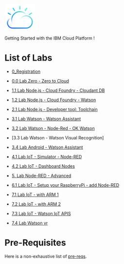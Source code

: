 <img src="./images/cloud-color-logo.png" width="20%"/>

Getting Started with the IBM Cloud Platform !

# List of Labs

+ [0_Registration](./labs/0_Registration)

+ [0.0 Lab Zero - Zero to Cloud](./labs/0.0%20Lab%20Zero%20-%20Zero%20to%20Cloud)

+ [1.1 Lab Node.js - Cloud Foundry - Cloudant DB](./labs/1.1%20Lab%20Node.js%20-%20Cloud%20Foundry%20-%20Cloudant%20DB)

+ [1.2 Lab Node.js - Cloud Foundry - Watson](./labs/1.2%20Lab%20Node.js%20-%20Cloud%20Foundry%20-%20Watson)

+ [2.1 Lab Node.js - Developer tool: Toolchain](./labs/2.1%20Lab%20Node.js%20-%20Developer%20tool:%20Toolchain)

+ [3.1 Lab Watson - Watson Assistant](./labs/3.1%20Lab%20Watson%20-%20Watson%20Assistant)

+ [3.2 Lab Watson - Node-Red - OK Watson](./labs/3.2%20Lab%20Watson%20-%20Node-Red%20-%20OK%20Watson)

+ [3.3 Lab Watson - Watson Visual Recognition]

+ [3.4 Lab Android - Watson Assistant](./labs/3.4%20Lab%20Android%20-%20Watson%20Assistant)

+ [4.1 Lab IoT - Simulator - Node-RED](./labs/4.1%20Lab%20IoT%20-%20Simulator%20-%20Node-RED)

+ [4.2 Lab IoT - Dashboard Nodes](./labs/4.2%20Lab%20IoT%20-%20Dashboard%20Nodes)

+ [5. Lab Node-RED - Advanced](./labs/5.%20Lab%20Node-RED%20-%20Advanced)

+ [6.1 Lab IoT - Setup your RaspberryPi - add Node-RED](./labs/6.1%20Lab%20IoT%20-%20Setup%20your%20RaspberryPi%20-%20add%20Node-RED)

+ [7.1 Lab IoT - with ARM 1](./labs/7.1%20Lab%20IoT%20-%20with%20ARM%201)

+ [7.2 Lab IoT - with ARM 2](./labs/7.2%20Lab%20IoT%20-%20with%20ARM%202)

+ [7.3 Lab IoT - Watson IoT APIS](./labs/7.3%20Lab%20IoT%20-%20Watson%20IoT%20APIs)

+ [7.4 Lab Watson vr](./labs/7.4%20Lab%20Watson%20vr)


# Pre-Requisites

Here is a non-exhaustive list of [pre-reqs](./prereqs).
